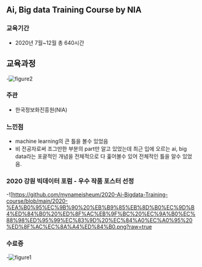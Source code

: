 ## Ai, Big data Training Course by NIA

### 교육기간
- 2020년 7월~12월 총 640시간

## 교육과정
-![figure2](https://github.com/mynameisheum/2020-Ai-Bigdata-Training-course/blob/main/%EC%9D%B8%EA%B3%B5%EC%A7%80%EB%8A%A5-%EB%B9%85%EB%8D%B0%EC%9D%B4%ED%84%B0%20%EA%B5%90%EC%9C%A1%EA%B3%BC%EC%A0%95.png?raw=true)

### 주관
- 한국정보화진흥원(NIA)

### 느낀점
- machine learning의 큰 틀을 볼수 있었음
- 비 전공자로써 조그만한 부분의 part만 알고 있었는데 최근 입에 오르는 ai, big data라는 포괄적인 개념을 전체적으로 다 훑어볼수 있어 전체적인 틀을 알수 있었음.

### 2020 강원 빅데이터 포럼 - 우수 작품 포스터 선정
-![https://github.com/mynameisheum/2020-Ai-Bigdata-Training-course/blob/main/2020-%EA%B0%95%EC%9B%90%20%EB%B9%85%EB%8D%B0%EC%9D%B4%ED%84%B0%20%ED%8F%AC%EB%9F%BC%20%EC%9A%B0%EC%88%98%ED%95%99%EC%83%9D%20%EC%84%A0%EC%A0%95%20%ED%8F%AC%EC%8A%A4%ED%84%B0.png?raw=true

### 수료증
-![figure1](https://github.com/mynameisheum/2020-Ai-Bigdata-Training-course/blob/main/%EC%9D%B8%EA%B3%B5%EC%A7%80%EB%8A%A5-%EB%B9%85%EB%8D%B0%EC%9D%B4%ED%84%B0%20%EC%88%98%EB%A3%8C%EC%A6%9D.png?raw=true)
